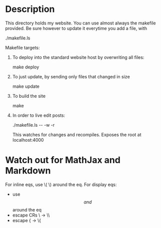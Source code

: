 # Description 

This directory holds my website. You can use almost always the makefile provided. Be sure however to update it everytime you add a file, with

   ./makefile.ls

Makefile targets:

1. To deploy into the standard website host by overwriting all files: 

   make deploy 

1. To just update, by sending only files that changed in size

   make update

2. To build the site

   make 

3. In order to live edit posts: 

   ./makefile.ls -- -w -r

   This watches for changes and recompiles. Exposes the root at localhost:4000

# Watch out for MathJax and Markdown 

For inline eqs, use \\(  \\) around the eq.
For display eqs:

* use $$ and $$ around the eq
* escape CRs \\ -> \\\\ 
* escape     \{ -> \\{


